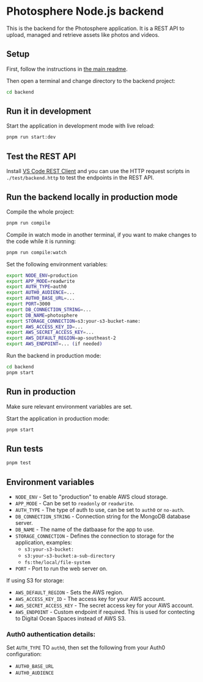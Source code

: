 # Photosphere Node.js backend

This is the backend for the Photosphere application. It is a REST API to upload, managed and retrieve assets like photos and videos.

## Setup

First, follow the instructions in [the main readme](../README.md).

Then open a terminal and change directory to the backend project:

```bash
cd backend
```

## Run it in development

Start the application in development mode with live reload:

```bash
pnpm run start:dev
```

## Test the REST API

Install [VS Code REST Client](https://marketplace.visualstudio.com/items?itemName=humao.rest-client) and you can use the HTTP request scripts in `./test/backend.http` to test the endpoints in the REST API.

## Run the backend locally in production mode

Compile the whole project:

```bash
pnpm run compile
```

Compile in watch mode in another terminal, if you want to make changes to the code while it is running:

```bash
pnpm run compile:watch
```

Set the following environment variables:

```bash
export NODE_ENV=production
export APP_MODE=readwrite
export AUTH_TYPE=auth0
export AUTH0_AUDIENCE=...
export AUTH0_BASE_URL=...
export PORT=3000
export DB_CONNECTION_STRING=...
export DB_NAME=photosphere
export STORAGE_CONNECTION=s3:your-s3-bucket-name:
export AWS_ACCESS_KEY_ID=...
export AWS_SECRET_ACCESS_KEY=...
export AWS_DEFAULT_REGION=ap-southeast-2
export AWS_ENDPOINT=... (if needed)
```

Run the backend in production mode:

```bash
cd backend
pnpm start
```

## Run in production

Make sure relevant environment variables are set.

Start the application in production mode:

```bash
pnpm start
```

## Run tests

```bash
pnpm test
```

## Environment variables

- `NODE_ENV` - Set to "production" to enable AWS cloud storage.
- `APP_MODE` - Can be set to `readonly` or `readwrite`.
- `AUTH_TYPE` - The type of auth to use, can be set to `auth0` or `no-auth`.
- `DB_CONNECTION_STRING` - Connection string for the MongoDB database server.
- `DB_NAME` - The name of the datbaase for the app to use.
- `STORAGE_CONNECTION` - Defines the connection to storage for the application, examples:
    - `s3:your-s3-bucket:`
    - `s3:your-s3-bucket:a-sub-directory`
    - `fs:the/local/file-system`
- `PORT` - Port to run the web server on.

If using S3 for storage:

- `AWS_DEFAULT_REGION` - Sets the AWS region.
- `AWS_ACCESS_KEY_ID` - The access key for your AWS account.
- `AWS_SECRET_ACCESS_KEY` - The secret access key for your AWS account.
- `AWS_ENDPOINT` - Custom endpoint if required. This is used for contecting to Digital Ocean Spaces instead of AWS S3.


### Auth0 authentication details:

Set `AUTH_TYPE` TO `auth0`, then set the following from your Auth0 configuration:
- `AUTH0_BASE_URL`
- `AUTH0_AUDIENCE`
